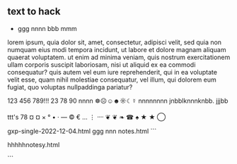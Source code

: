 ## text to hack

* ggg nnnn bbb
mmm

lorem ipsum, quia dolor sit, amet, consectetur, adipisci velit, sed quia non numquam eius modi tempora incidunt, ut labore et dolore magnam aliquam quaerat voluptatem. ut enim ad minima veniam, quis nostrum exercitationem ullam corporis suscipit laboriosam, nisi ut aliquid ex ea commodi consequatur? quis autem vel eum iure reprehenderit, qui in ea voluptate velit esse, quam nihil molestiae consequatur, vel illum, qui dolorem eum fugiat, quo voluptas nullpaddinga pariatur?

123 456 789!!! 23 78 90 nnnn ☸☹☺☻☼☾☿ nnnnnnnn jnbblknnnknbb. jjjbb

ttt's 78 ¤ ¤ × ° • · — © € … ⋮ ᠁ ❦ ❦ ❧ ☎ ♠ ★ ★ ◯ 

gxp-single-2022-12-04.html
ggg nnn
notes.html
\`\`\`

hhhhhnotesy.html

\`\`\`
